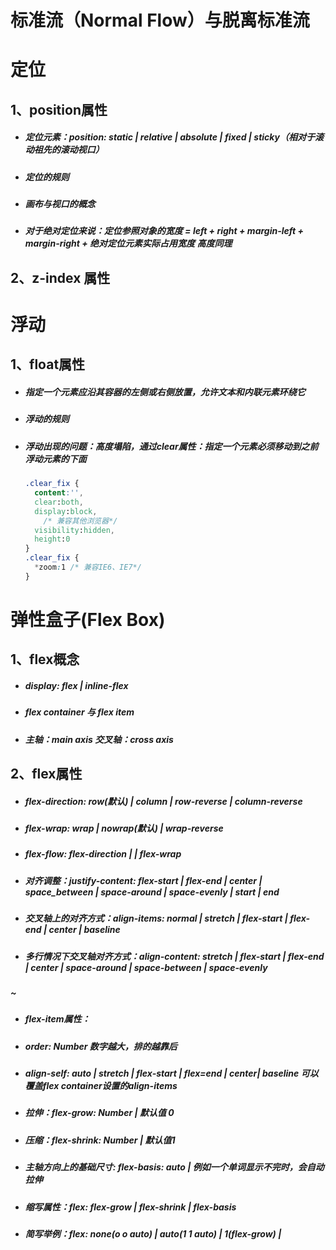 # 标准流（Normal Flow）与脱离标准流



# 定位



## 1、position属性

- ##### 定位元素：position: static | relative | absolute | fixed | sticky（相对于滚动祖先的滚动视口）

- ##### 定位的规则

- ##### 画布与视口的概念

- #####  对于绝对定位来说：定位参照对象的宽度 = left + right + margin-left + margin-right + 绝对定位元素实际占用宽度    高度同理



## 2、z-index 属性



# 浮动



## 1、float属性

- ##### 指定一个元素应沿其容器的左侧或右侧放置，允许文本和内联元素环绕它

- ##### 浮动的规则

- ##### 浮动出现的问题：高度塌陷，通过clear属性：指定一个元素必须移动到之前浮动元素的下面

  ```css
  .clear_fix {
  	content:'',
    clear:both,
    display:block,
      /* 兼容其他浏览器*/
    visibility:hidden,
    height:0
  }
  .clear_fix {
    *zoom:1 /* 兼容IE6、IE7*/
  }
  ```

  

# 弹性盒子(Flex Box)



## 1、flex概念

- ##### display: flex | inline-flex

- ##### flex container 与 flex item

- ##### 主轴：main axis  交叉轴：cross axis



## 2、flex属性

- ##### flex-direction: row(默认) | column | row-reverse | column-reverse

- ##### flex-wrap: wrap | nowrap(默认) | wrap-reverse

- ##### flex-flow:  flex-direction | | flex-wrap 

- ##### 对齐调整：justify-content: flex-start | flex-end | center | space_between | space-around | space-evenly  | start | end 

- ##### 交叉轴上的对齐方式：align-items: normal | stretch | flex-start | flex-end | center | baseline

- ##### 多行情况下交叉轴对齐方式：align-content: stretch |  flex-start | flex-end | center | space-around | space-between | space-evenly

##### ~

- ##### flex-item属性：

- ##### order: Number 数字越大，排的越靠后

- ##### align-self: auto | stretch | flex-start | flex=end | center| baseline 可以覆盖flex container设置的align-items

- ##### 拉伸：flex-grow:  Number |  默认值 0

- ##### 压缩：flex-shrink:  Number | 默认值1

- ##### 主轴方向上的基础尺寸: flex-basis: auto |  例如一个单词显示不完时，会自动拉伸

- ##### 缩写属性：flex: flex-grow | flex-shrink | flex-basis

- ##### 简写举例：flex: none(o o auto) | auto(1 1 auto) | 1(flex-grow) |  